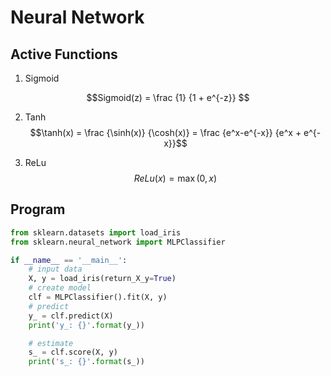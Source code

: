 # Neural Network

## Active Functions

1. Sigmoid

$$Sigmoid(z) = \frac {1} {1 + e^{-z}} $$

2. Tanh
$$\tanh(x) = \frac {\sinh(x)} {\cosh(x)} = \frac {e^x-e^{-x}} {e^x + e^{-x}}$$

3. ReLu
$$ReLu(x) = \max{(0,x)}$$



## Program

```py
from sklearn.datasets import load_iris
from sklearn.neural_network import MLPClassifier

if __name__ == '__main__':
    # input data
    X, y = load_iris(return_X_y=True)
    # create model
    clf = MLPClassifier().fit(X, y)
    # predict
    y_ = clf.predict(X)
    print('y_: {}'.format(y_))

    # estimate
    s_ = clf.score(X, y)
    print('s_: {}'.format(s_))
```